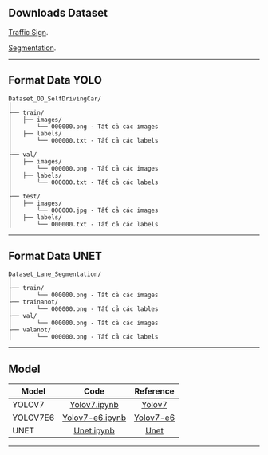 ## Downloads Dataset

[Traffic Sign](https://github.com/dotrannhattuong/Dataset_OD_SelfDrivingCar).

[Segmentation](https://github.com/dotrannhattuong/Dataset_Lane_Segmentation).

---
## Format Data YOLO

```
Dataset_OD_SelfDrivingCar/
│
├── train/ 
│   ├── images/
│       └── 000000.png - Tất cả các images 
│   ├── labels/
│       └── 000000.txt - Tất cả các labels
│
├── val/ 
│   ├── images/
│       └── 000000.png - Tất cả các images 
│   ├── labels/
│       └── 000000.txt - Tất cả các labels
│
├── test/ 
│   ├── images/
│       └── 000000.jpg - Tất cả các images 
│   ├── labels/
│       └── 000000.txt - Tất cả các labels
```
---
## Format Data UNET

```
Dataset_Lane_Segmentation/
│
├── train/ 
│       └── 000000.png - Tất cả các images 
├── trainanot/ 
│       └── 000000.png - Tất cả các lables  
├── val/ 
│       └── 000000.png - Tất cả các images 
├── valanot/ 
│       └── 000000.png - Tất cả các labels 
```
---
## Model

| Model   |      Code      |  Reference |
|----------|:-------------:|:---------:|
|  YOLOV7  |  [Yolov7.ipynb](https://github.com/nguyenhuongquynh2607/Model/blob/main/OD_yolov7.ipynb)  |  [Yolov7](https://github.com/thangnch/MiAI_YOLOv7/blob/main/YOLOv7_Miai_vn.ipynb)  |
|  YOLOV7E6  |  [Yolov7-e6.ipynb](https://github.com/nguyenhuongquynh2607/Model/blob/main/OD_yolov7e6.ipynb)  |  [Yolov7-e6](https://github.com/WongKinYiu/yolov7)  |
|  UNET |  [Unet.ipynb](https://github.com/nguyenhuongquynh2607/Model/blob/main/Lane_Segmentation.ipynb)  |  [Unet](https://github.com/milesial/Pytorch-UNet)  |

---